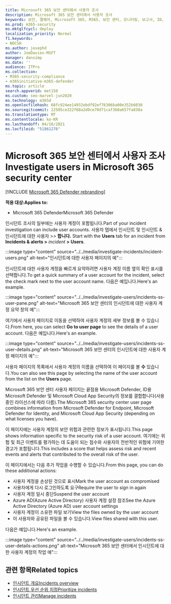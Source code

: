 ```yaml
---
title: Microsoft 365 보안 센터에서 사용자 조사
description: Microsoft 365 보안 센터에서 사용자 조사
keywords: 보안, 맬웨어, Microsoft 365, M365, 보안 센터, 모니터링, 보고서, ID, 데이터, 장치, 앱
ms.prod: m365-security
ms.mktglfcycl: deploy
localization_priority: Normal
f1.keywords:
- NOCSH
ms.author: josephd
author: JoeDavies-MSFT
manager: dansimp
ms.date: ''
audience: ITPro
ms.collection:
- M365-security-compliance
- m365initiative-m365-defender
ms.topic: article
search.appverid: met150
ms.custom: seo-marvel-jun2020
ms.technology: m365d
ms.openlocfilehash: 68fc924ee14932ebdf92ef76306ba00e352b6030
ms.sourcegitcommit: 22505ce322f68a2d0ce70d71caf3b0a657fa838a
ms.translationtype: MT
ms.contentlocale: ko-KR
ms.lasthandoff: 04/16/2021
ms.locfileid: "51861276"
---
```

# <a name="investigate-users-in-microsoft-365-security-center"></a><span data-ttu-id="19d4b-104">Microsoft 365 보안 센터에서 사용자 조사</span><span class="sxs-lookup"><span data-stu-id="19d4b-104">Investigate users in Microsoft 365 security center</span></span>

[!INCLUDE [Microsoft 365 Defender rebranding](../includes/microsoft-defender.md)]

<span data-ttu-id="19d4b-105">**적용 대상:**</span><span class="sxs-lookup"><span data-stu-id="19d4b-105">**Applies to:**</span></span>

- <span data-ttu-id="19d4b-106">Microsoft 365 Defender</span><span class="sxs-lookup"><span data-stu-id="19d4b-106">Microsoft 365 Defender</span></span>

<span data-ttu-id="19d4b-107">인시던트 조사의 일부에는 사용자 계정이 포함됩니다.</span><span class="sxs-lookup"><span data-stu-id="19d4b-107">Part of your incident investigation can include user accounts.</span></span> <span data-ttu-id="19d4b-108">사용자 탭에서 인시던트  및 인시던트 & 인시던트에 대한 사용자 >*>* **합니다.** </span><span class="sxs-lookup"><span data-stu-id="19d4b-108">Start with the **Users** tab for an incident from **Incidents & alerts >** *incident* **> Users**.</span></span> 

:::image type="content" source="../../media/investigate-incidents/incident-users.png" alt-text="인시던트에 대한 사용자 페이지의 예":::

<span data-ttu-id="19d4b-110">인시던트에 대한 사용자 계정을 빠르게 요약하려면 사용자 계정 이름 옆의 확인 표시를 선택합니다.</span><span class="sxs-lookup"><span data-stu-id="19d4b-110">To get a quick summary of a user account for the incident, select the check mark next to the user account name.</span></span> <span data-ttu-id="19d4b-111">다음은 예입니다.</span><span class="sxs-lookup"><span data-stu-id="19d4b-111">Here's an example.</span></span>

:::image type="content" source="../../media/investigate-users/incidents-ss-user-pane.png" alt-text="Microsoft 365 보안 센터의 인시던트에 대한 사용자 계정 요약 창의 예":::

<span data-ttu-id="19d4b-113">여기에서 사용자 페이지로  이동을 선택하여 사용자 계정의 세부 정보를 볼 수 있습니다.</span><span class="sxs-lookup"><span data-stu-id="19d4b-113">From here, you can select **Go to user page** to see the details of a user account.</span></span> <span data-ttu-id="19d4b-114">다음은 예입니다.</span><span class="sxs-lookup"><span data-stu-id="19d4b-114">Here's an example.</span></span>

:::image type="content" source="../../media/investigate-users/incidents-ss-user-details.png" alt-text="Microsoft 365 보안 센터의 인시던트에 대한 사용자 계정 페이지의 예":::

<span data-ttu-id="19d4b-116">사용자 페이지의 목록에서 사용자 계정의 이름을 선택하여 이 페이지를 볼 **수** 있습니다.</span><span class="sxs-lookup"><span data-stu-id="19d4b-116">You can also see this page by selecting the name of the user account from the list on the **Users** page.</span></span>

<span data-ttu-id="19d4b-117">Microsoft 365 보안 센터 사용자 페이지는 끝점용 Microsoft Defender, ID용 Microsoft Defender 및 Microsoft Cloud App Security의 정보를 결합합니다(사용중인 라이선스에 따라 다름).</span><span class="sxs-lookup"><span data-stu-id="19d4b-117">The Microsoft 365 security center user page combines information from Microsoft Defender for Endpoint, Microsoft Defender for Identity, and Microsoft Cloud App Security (depending on what licenses you have).</span></span> 

<span data-ttu-id="19d4b-118">이 페이지에는 사용자 계정의 보안 위험과 관련한 정보가 표시됩니다.</span><span class="sxs-lookup"><span data-stu-id="19d4b-118">This page shows information specific to the security risk of a user account.</span></span> <span data-ttu-id="19d4b-119">여기에는 위험 및 최근 이벤트를 평가하는 데 도움이 되는 점수와 사용자의 전반적인 위험에 기여한 경고가 포함됩니다.</span><span class="sxs-lookup"><span data-stu-id="19d4b-119">This includes a score that helps assess risk and recent events and alerts that contributed to the overall risk of the user.</span></span>

<span data-ttu-id="19d4b-120">이 페이지에서는 다음 추가 작업을 수행할 수 있습니다.</span><span class="sxs-lookup"><span data-stu-id="19d4b-120">From this page, you can do these additional actions:</span></span> 

- <span data-ttu-id="19d4b-121">사용자 계정을 손상된 것으로 표시</span><span class="sxs-lookup"><span data-stu-id="19d4b-121">Mark the user account as compromised</span></span>
- <span data-ttu-id="19d4b-122">사용자에게 다시 로그인하도록 요구</span><span class="sxs-lookup"><span data-stu-id="19d4b-122">Require the user to sign in again</span></span>
- <span data-ttu-id="19d4b-123">사용자 계정 일시 중단</span><span class="sxs-lookup"><span data-stu-id="19d4b-123">Suspend the user account</span></span>
- <span data-ttu-id="19d4b-124">Azure AD(Azure Active Directory) 사용자 계정 설정 참조</span><span class="sxs-lookup"><span data-stu-id="19d4b-124">See the Azure Active Directory (Azure AD) user account settings</span></span>
- <span data-ttu-id="19d4b-125">사용자 계정이 소유한 파일 보기</span><span class="sxs-lookup"><span data-stu-id="19d4b-125">View the files owned by the user account</span></span>
- <span data-ttu-id="19d4b-126">이 사용자와 공유된 파일을 볼 수 있습니다.</span><span class="sxs-lookup"><span data-stu-id="19d4b-126">View files shared with this user.</span></span> 

<span data-ttu-id="19d4b-127">다음은 예입니다.</span><span class="sxs-lookup"><span data-stu-id="19d4b-127">Here's an example.</span></span>

:::image type="content" source="../../media/investigate-users/incidents-ss-user-details-actions.png" alt-text="Microsoft 365 보안 센터에서 인시던트에 대한 사용자 계정의 작업 예":::


<!--
You can access this page from multiple areas in the Microsoft 365 security center. You can access this page from a specific incident in the **Users** tab. Some alerts might include users as a specific affected asset. You can also search for users.  

Learn more about how to investigate users and potential risk [in this Cloud App Security tutorial](/cloud-app-security/tutorial-ueba#:~:text=To%20identify%20who%20your%20riskiest,user%20page%20to%20investigate%20them).

--> 

## <a name="related-topics"></a><span data-ttu-id="19d4b-129">관련 항목</span><span class="sxs-lookup"><span data-stu-id="19d4b-129">Related topics</span></span>

- [<span data-ttu-id="19d4b-130">인시던트 개요</span><span class="sxs-lookup"><span data-stu-id="19d4b-130">Incidents overview</span></span>](incidents-overview.md)
- [<span data-ttu-id="19d4b-131">인시던트 우선 순위 지정</span><span class="sxs-lookup"><span data-stu-id="19d4b-131">Prioritize incidents</span></span>](incident-queue.md)
- [<span data-ttu-id="19d4b-132">인시던트 관리</span><span class="sxs-lookup"><span data-stu-id="19d4b-132">Manage incidents</span></span>](manage-incidents.md)
